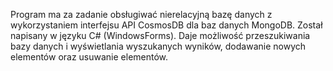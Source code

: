 
Program ma za zadanie obsługiwać nierelacyjną bazę danych z wykorzystaniem interfejsu API CosmosDB dla baz danych MongoDB.
Został napisany w języku C# (WindowsForms). Daje możliwość przeszukiwania bazy danych i wyświetlania wyszukanych wyników, 
dodawanie nowych elementów oraz usuwanie elementów. 
